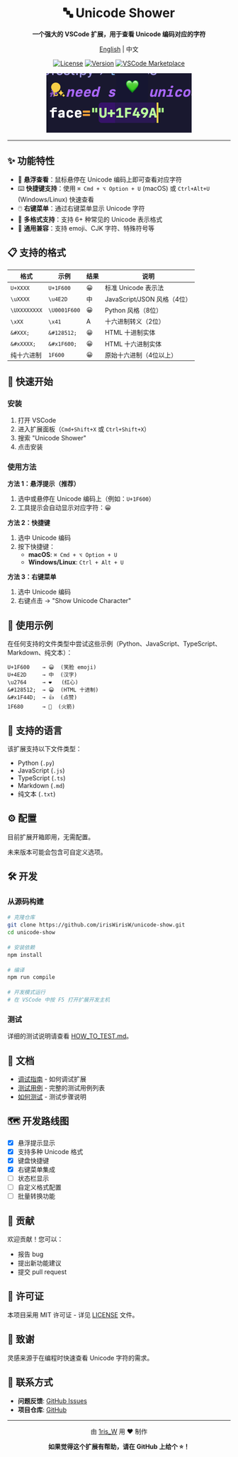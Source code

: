 <div align="center">

# 🔤 Unicode Shower

**一个强大的 VSCode 扩展，用于查看 Unicode 编码对应的字符**

[English](../readme.md) | 中文

[![License](https://img.shields.io/badge/license-MIT-blue.svg)](../LICENSE)
[![Version](https://img.shields.io/badge/version-0.1.0-green.svg)](../package.json)
[![VSCode Marketplace](https://img.shields.io/badge/VSCode-Marketplace-blue?logo=visual-studio-code)](https://marketplace.visualstudio.com/items?itemName=1risW.unicode-show)

![效果展示](../Resources/悬浮提示显示字符.png)

</div>

---

## ✨ 功能特性

- 🎯 **悬浮查看**：鼠标悬停在 Unicode 编码上即可查看对应字符
- ⌨️ **快捷键支持**：使用 `⌘ Cmd + ⌥ Option + U` (macOS) 或 `Ctrl+Alt+U` (Windows/Linux) 快速查看
- 🖱️ **右键菜单**：通过右键菜单显示 Unicode 字符
- 🔄 **多格式支持**：支持 6+ 种常见的 Unicode 表示格式
- 🌈 **通用兼容**：支持 emoji、CJK 字符、特殊符号等

## 📋 支持的格式

| 格式 | 示例 | 结果 | 说明 |
|------|------|------|------|
| `U+XXXX` | `U+1F600` | 😀 | 标准 Unicode 表示法 |
| `\uXXXX` | `\u4E2D` | 中 | JavaScript/JSON 风格（4位） |
| `\UXXXXXXXX` | `\U0001F600` | 😀 | Python 风格（8位） |
| `\xXX` | `\x41` | A | 十六进制转义（2位） |
| `&#XXX;` | `&#128512;` | 😀 | HTML 十进制实体 |
| `&#xXXXX;` | `&#x1F600;` | 😀 | HTML 十六进制实体 |
| 纯十六进制 | `1F600` | 😀 | 原始十六进制（4位以上） |

## 🚀 快速开始

### 安装

1. 打开 VSCode
2. 进入扩展面板（`Cmd+Shift+X` 或 `Ctrl+Shift+X`）
3. 搜索 "Unicode Shower"
4. 点击安装

### 使用方法

**方法 1：悬浮提示（推荐）**
1. 选中或悬停在 Unicode 编码上（例如：`U+1F600`）
2. 工具提示会自动显示对应字符：😀

**方法 2：快捷键**
1. 选中 Unicode 编码
2. 按下快捷键：
   - **macOS**: `⌘ Cmd + ⌥ Option + U`
   - **Windows/Linux**: `Ctrl + Alt + U`

**方法 3：右键菜单**
1. 选中 Unicode 编码
2. 右键点击 → "Show Unicode Character"

## 📝 使用示例

在任何支持的文件类型中尝试这些示例（Python、JavaScript、TypeScript、Markdown、纯文本）：

```
U+1F600    → 😀  (笑脸 emoji)
U+4E2D     → 中  (汉字)
\u2764     → ❤   (红心)
&#128512;  → 😀  (HTML 十进制)
&#x1F44D;  → 👍  (点赞)
1F680      → 🚀  (火箭)
```

## 🎨 支持的语言

该扩展支持以下文件类型：
- Python (`.py`)
- JavaScript (`.js`)
- TypeScript (`.ts`)
- Markdown (`.md`)
- 纯文本 (`.txt`)

## ⚙️ 配置

目前扩展开箱即用，无需配置。

未来版本可能会包含可自定义选项。

## 🛠️ 开发

### 从源码构建

```bash
# 克隆仓库
git clone https://github.com/irisWirisW/unicode-show.git
cd unicode-show

# 安装依赖
npm install

# 编译
npm run compile

# 开发模式运行
# 在 VSCode 中按 F5 打开扩展开发主机
```

### 测试

详细的测试说明请查看 [HOW_TO_TEST.md](./HOW_TO_TEST.md)。

## 📖 文档

- [调试指南](./DEBUG_GUIDE.md) - 如何调试扩展
- [测试用例](./TEST_CASES.md) - 完整的测试用例列表
- [如何测试](./HOW_TO_TEST.md) - 测试步骤说明

## 🗺️ 开发路线图

- [x] 悬浮提示显示
- [x] 支持多种 Unicode 格式
- [x] 键盘快捷键
- [x] 右键菜单集成
- [ ] 状态栏显示
- [ ] 自定义格式配置
- [ ] 批量转换功能

## 🤝 贡献

欢迎贡献！您可以：
- 报告 bug
- 提出新功能建议
- 提交 pull request

## 📄 许可证

本项目采用 MIT 许可证 - 详见 [LICENSE](../LICENSE) 文件。

## 🙏 致谢

灵感来源于在编程时快速查看 Unicode 字符的需求。

## 📮 联系方式

- **问题反馈**: [GitHub Issues](https://github.com/irisWirisW/unicode-show/issues)
- **项目仓库**: [GitHub](https://github.com/irisWirisW/unicode-show)

---

<div align="center">

由 [1ris_W](https://github.com/irisWirisW) 用 ❤️ 制作

**如果觉得这个扩展有帮助，请在 GitHub 上给个 ⭐！**

</div>
